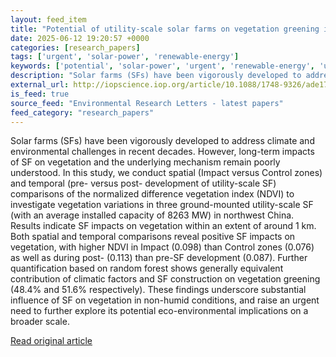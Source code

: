 ```yaml
---
layout: feed_item
title: "Potential of utility-scale solar farms on vegetation greening in non-humid ecosystems: insights from typical sites in Qinghai Province, China"
date: 2025-06-12 19:20:57 +0000
categories: [research_papers]
tags: ['urgent', 'solar-power', 'renewable-energy']
keywords: ['potential', 'solar-power', 'urgent', 'renewable-energy', 'utility', 'scale']
description: "Solar farms (SFs) have been vigorously developed to address climate and environmental challenges in recent decades"
external_url: http://iopscience.iop.org/article/10.1088/1748-9326/ade172
is_feed: true
source_feed: "Environmental Research Letters - latest papers"
feed_category: "research_papers"
---
```


Solar farms (SFs) have been vigorously developed to address climate and environmental challenges in recent decades. However, long-term impacts of SF on vegetation and the underlying mechanism remain poorly understood. In this study, we conduct spatial (Impact versus Control zones) and temporal (pre- versus post- development of utility-scale SF) comparisons of the normalized difference vegetation index (NDVI) to investigate vegetation variations in three ground-mounted utility-scale SF (with an average installed capacity of 8263 MW) in northwest China. Results indicate SF impacts on vegetation within an extent of around 1 km. Both spatial and temporal comparisons reveal positive SF impacts on vegetation, with higher NDVI in Impact (0.098) than Control zones (0.076) as well as during post- (0.113) than pre-SF development (0.087). Further quantification based on random forest shows generally equivalent contribution of climatic factors and SF construction on vegetation greening (48.4% and 51.6% respectively). These findings underscore substantial influence of SF on vegetation in non-humid conditions, and raise an urgent need to further explore its potential eco-environmental implications on a broader scale.

[Read original article](http://iopscience.iop.org/article/10.1088/1748-9326/ade172)
